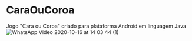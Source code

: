 # CaraOuCoroa
Jogo "Cara ou Coroa" criado para plataforma Android em linguagem Java
![WhatsApp Video 2020-10-16 at 14 03 44 (1)](https://user-images.githubusercontent.com/45218570/96288543-f80e8680-0fb9-11eb-9f6a-dda6f1122449.gif)
